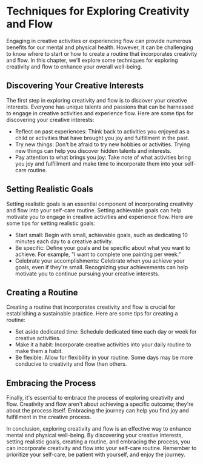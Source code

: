 Techniques for Exploring Creativity and Flow
======================================================================================

Engaging in creative activities or experiencing flow can provide numerous benefits for our mental and physical health. However, it can be challenging to know where to start or how to create a routine that incorporates creativity and flow. In this chapter, we'll explore some techniques for exploring creativity and flow to enhance your overall well-being.

Discovering Your Creative Interests
-----------------------------------

The first step in exploring creativity and flow is to discover your creative interests. Everyone has unique talents and passions that can be harnessed to engage in creative activities and experience flow. Here are some tips for discovering your creative interests:

* Reflect on past experiences: Think back to activities you enjoyed as a child or activities that have brought you joy and fulfillment in the past.
* Try new things: Don't be afraid to try new hobbies or activities. Trying new things can help you discover hidden talents and interests.
* Pay attention to what brings you joy: Take note of what activities bring you joy and fulfillment and make time to incorporate them into your self-care routine.

Setting Realistic Goals
-----------------------

Setting realistic goals is an essential component of incorporating creativity and flow into your self-care routine. Setting achievable goals can help motivate you to engage in creative activities and experience flow. Here are some tips for setting realistic goals:

* Start small: Begin with small, achievable goals, such as dedicating 10 minutes each day to a creative activity.
* Be specific: Define your goals and be specific about what you want to achieve. For example, "I want to complete one painting per week."
* Celebrate your accomplishments: Celebrate when you achieve your goals, even if they're small. Recognizing your achievements can help motivate you to continue pursuing your creative interests.

Creating a Routine
------------------

Creating a routine that incorporates creativity and flow is crucial for establishing a sustainable practice. Here are some tips for creating a routine:

* Set aside dedicated time: Schedule dedicated time each day or week for creative activities.
* Make it a habit: Incorporate creative activities into your daily routine to make them a habit.
* Be flexible: Allow for flexibility in your routine. Some days may be more conducive to creativity and flow than others.

Embracing the Process
---------------------

Finally, it's essential to embrace the process of exploring creativity and flow. Creativity and flow aren't about achieving a specific outcome; they're about the process itself. Embracing the journey can help you find joy and fulfillment in the creative process.

In conclusion, exploring creativity and flow is an effective way to enhance mental and physical well-being. By discovering your creative interests, setting realistic goals, creating a routine, and embracing the process, you can incorporate creativity and flow into your self-care routine. Remember to prioritize your self-care, be patient with yourself, and enjoy the journey.
